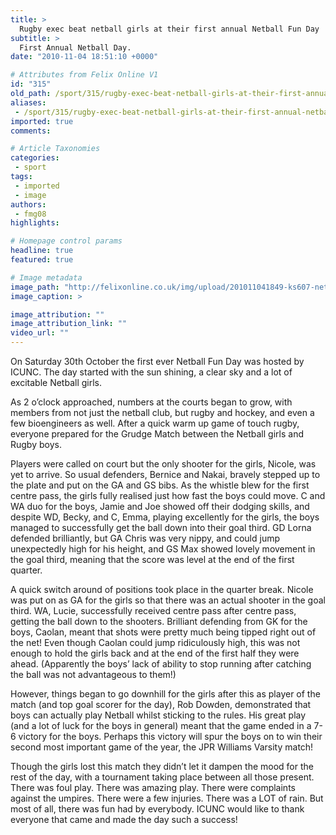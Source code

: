 ```yaml
---
title: >
  Rugby exec beat netball girls at their first annual Netball Fun Day
subtitle: >
  First Annual Netball Day.
date: "2010-11-04 18:51:10 +0000"

# Attributes from Felix Online V1
id: "315"
old_path: /sport/315/rugby-exec-beat-netball-girls-at-their-first-annual-netball-fun-day-
aliases:
 - /sport/315/rugby-exec-beat-netball-girls-at-their-first-annual-netball-fun-day-
imported: true
comments:

# Article Taxonomies
categories:
 - sport
tags:
 - imported
 - image
authors:
 - fmg08
highlights:

# Homepage control params
headline: true
featured: true

# Image metadata
image_path: "http://felixonline.co.uk/img/upload/201011041849-ks607-netballn.jpg"
image_caption: >

image_attribution: ""
image_attribution_link: ""
video_url: ""
---
```


On Saturday 30th October the first ever Netball Fun Day was hosted by ICUNC. The day started with the sun shining, a clear sky and a lot of excitable Netball girls.

As 2 o’clock approached, numbers at the courts began to grow, with members from not just the netball club, but rugby and hockey, and even a few bioengineers as well. After a quick warm up game of touch rugby, everyone prepared for the Grudge Match between the Netball girls and Rugby boys.

Players were called on court but the only shooter for the girls, Nicole, was yet to arrive. So usual defenders, Bernice and Nakai, bravely stepped up to the plate and put on the GA and GS bibs. As the whistle blew for the first centre pass, the girls fully realised just how fast the boys could move. C and WA duo for the boys, Jamie and Joe showed off their dodging skills, and despite WD, Becky, and C, Emma, playing excellently for the girls, the boys managed to successfully get the ball down into their goal third. GD Lorna defended brilliantly, but GA Chris was very nippy, and could jump unexpectedly high for his height, and GS Max showed lovely movement in the goal third, meaning that the score was level at the end of the first quarter.

A quick switch around of positions took place in the quarter break. Nicole was put on as GA for the girls so that there was an actual shooter in the goal third. WA, Lucie, successfully received centre pass after centre pass, getting the ball down to the shooters. Brilliant defending from GK for the boys, Caolan, meant that shots were pretty much being tipped right out of the net! Even though Caolan could jump ridiculously high, this was not enough to hold the girls back and at the end of the first half they were ahead. (Apparently the boys’ lack of ability to stop running after catching the ball was not advantageous to them!)

However, things began to go downhill for the girls after this as player of the match (and top goal scorer for the day), Rob Dowden, demonstrated that boys can actually play Netball whilst sticking to the rules. His great play (and a lot of luck for the boys in general) meant that the game ended in a 7-6 victory for the boys. Perhaps this victory will spur the boys on to win their second most important game of the year, the JPR Williams Varsity match!

Though the girls lost this match they didn’t let it dampen the mood for the rest of the day, with a tournament taking place between all those present. There was foul play. There was amazing play. There were complaints against the umpires. There were a few injuries. There was a LOT of rain. But most of all, there was fun had by everybody. ICUNC would like to thank everyone that came and made the day such a success!
